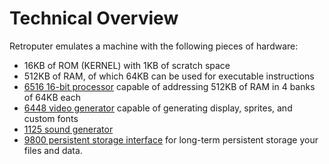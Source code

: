 # Technical Overview

Retroputer emulates a machine with the following pieces of hardware:

* 16KB of ROM \(KERNEL\) with 1KB of scratch space
* 512KB of RAM, of which 64KB can be used for executable instructions
* [6516 16-bit processor](6516-central-processing-unit/README.md) capable of addressing 512KB of RAM in 4 banks of 64KB each
* [6448 video generator](6448-video-generator-1/README.md) capable of generating display, sprites, and custom fonts
* [1125 sound generator](1125-sound-generator.md)
* [9800 persistent storage interface](9800-persistent-storage-interface.md) for long-term persistent storage your files and data.




